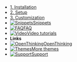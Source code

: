 - [1. Installation](install)
- [2. Setup](setup)
- [3. Customization](custom)
- [![Snippets](https://icongr.am/clarity/code.svg?size=17&color=808080)Snippets](snippets)
- [![FAQ](https://icongr.am/clarity/help-info.svg?size=17&color=808080)FAQ](faq)
- [![Video](https://icongr.am/clarity/video-gallery.svg?size=17&color=808080)Video tutorials](video)
- **Links**
- [![OpenThinking](https://icongr.am/feather/corner-down-right.svg?size=16&color=808080)OpenThinking](https://example.com/)
- [![Themes](https://icongr.am/feather/corner-down-right.svg?size=16&color=808080)More themes](https://example.com/themes)
- [![Support](https://icongr.am/feather/message-square.svg?size=16&color=808080)Support](https://example.com/support)
